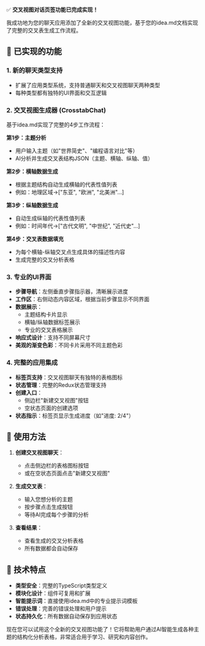 ✅ **交叉视图对话页签功能已完成实现！**

我成功地为您的聊天应用添加了全新的交叉视图功能，基于您的idea.md文档实现了完整的交叉表生成工作流程。

## 🚀 已实现的功能

### 1. 新的聊天类型支持
- 扩展了应用类型系统，支持普通聊天和交叉视图聊天两种类型
- 每种类型都有独特的UI界面和交互逻辑

### 2. 交叉视图生成器 (CrosstabChat)
基于idea.md实现了完整的4步工作流程：

**第1步：主题分析**
- 用户输入主题（如"世界简史"、"编程语言对比"等）
- AI分析并生成交叉表结构JSON（主题、横轴、纵轴、值）

**第2步：横轴数据生成**
- 根据主题结构自动生成横轴的代表性值列表
- 例如：地理区域→["东亚", "欧洲", "北美洲"...]

**第3步：纵轴数据生成**
- 自动生成纵轴的代表性值列表
- 例如：时间年代→["古代文明", "中世纪", "近代史"...]

**第4步：交叉表数据填充**
- 为每个横轴-纵轴交叉点生成具体的描述性内容
- 生成完整的交叉分析表格

### 3. 专业的UI界面
- **步骤导航**：左侧垂直步骤指示器，清晰展示进度
- **工作区**：右侧动态内容区域，根据当前步骤显示不同界面
- **数据展示**：
  - 主题结构卡片显示
  - 横轴/纵轴数据标签展示
  - 专业的交叉表格展示
- **响应式设计**：支持不同屏幕尺寸
- **美观的渐变色彩**：不同卡片采用不同主题色彩

### 4. 完整的应用集成
- **标签页支持**：交叉视图聊天有独特的表格图标
- **状态管理**：完整的Redux状态管理支持
- **创建入口**：
  - 侧边栏"新建交叉视图"按钮
  - 空状态页面的创建选项
- **状态指示**：标签页显示生成进度（如"进度: 2/4"）

## 🎯 使用方法

1. **创建交叉视图聊天**：
   - 点击侧边栏的表格图标按钮
   - 或在空状态页面点击"新建交叉视图"

2. **生成交叉表**：
   - 输入您想分析的主题
   - 按步骤点击生成按钮
   - 等待AI完成每个步骤的分析

3. **查看结果**：
   - 查看生成的交叉分析表格
   - 所有数据都会自动保存

## 🔧 技术特点

- **类型安全**：完整的TypeScript类型定义
- **模块化设计**：组件可复用和扩展
- **智能提示词**：直接使用idea.md中的专业提示词模板
- **错误处理**：完善的错误处理和用户提示
- **状态持久化**：所有数据自动保存到应用状态

现在您可以试用这个全新的交叉视图功能了！它将帮助用户通过AI智能生成各种主题的结构化分析表格，非常适合用于学习、研究和内容创作。